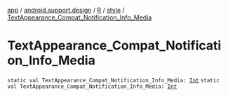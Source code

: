 [app](../../../index.md) / [android.support.design](../../index.md) / [R](../index.md) / [style](index.md) / [TextAppearance_Compat_Notification_Info_Media](.)

# TextAppearance_Compat_Notification_Info_Media

`static val TextAppearance_Compat_Notification_Info_Media: `[`Int`](https://kotlinlang.org/api/latest/jvm/stdlib/kotlin/-int/index.html)
`static val TextAppearance_Compat_Notification_Info_Media: `[`Int`](https://kotlinlang.org/api/latest/jvm/stdlib/kotlin/-int/index.html)